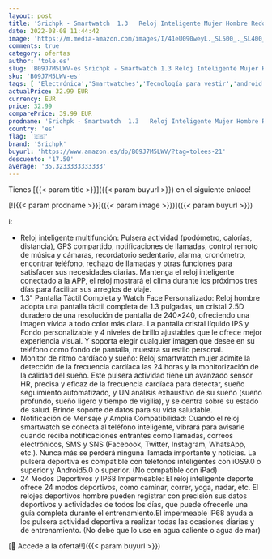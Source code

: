 ```yaml
---
layout: post
title: 'Srichpk - Smartwatch  1.3   Reloj Inteligente Mujer Hombre Redondo  24 Modos Deporte Pulsera Actividad Inteligente con Pulsómetro/Monitor de Sueño/Podómetro/Cronómetro  Impermeable IP68 Reloj para Android iOS'
date: 2022-08-08 11:44:42
image: 'https://m.media-amazon.com/images/I/41eU090weyL._SL500_._SL400_.jpg'
comments: true
category: ofertas
author: 'tole.es'
slug: 'B09J7M5LWV-es Srichpk - Smartwatch 1.3 Reloj Inteligente Mujer Hombre...'
sku: 'B09J7M5LWV-es'
tags: [ 'Electrónica','Smartwatches','Tecnología para vestir','android','srichpk','🇪🇸', ]
actualPrice: 32.99 EUR
currency: EUR
price: 32.99
comparePrice: 39.99 EUR
prodname: 'Srichpk - Smartwatch  1.3   Reloj Inteligente Mujer Hombre Redondo  24 Modos Deporte Pulsera Actividad Inteligente con Pulsómetro/Monitor de Sueño/Podómetro/Cronómetro  Impermeable IP68 Reloj para Android iOS'
country: 'es'
flag: '🇪🇸'
brand: 'Srichpk'
buyurl: 'https://www.amazon.es/dp/B09J7M5LWV/?tag=tolees-21'
descuento: '17.50'
average: '35.3233333333333'
---
```


Tienes [{{< param title >}}]({{< param buyurl >}}) en el siguiente enlace!

[![{{< param prodname >}}]({{< param image >}})]({{< param buyurl >}})

ℹ️:

- Reloj inteligente multifunción: Pulsera actividad (podómetro, calorías, distancia), GPS compartido, notificaciones de llamadas, control remoto de música y cámaras, recordatorio sedentario, alarma, cronómetro, encontrar teléfono, rechazo de llamadas y otras funciones para satisfacer sus necesidades diarias. Mantenga el reloj inteligente conectado a la APP, el reloj mostrará el clima durante los próximos tres días para facilitar sus arreglos de viaje.
- 1.3" Pantalla Táctil Completa y Watch Face Personalizado: Reloj hombre adopta una pantalla táctil completa de 1.3 pulgadas, un cristal 2.5D duradero de una resolución de pantalla de 240×240, ofreciendo una imagen vívida a todo color más clara. La pantalla cristal líquido IPS y Fondo personalizable y 4 niveles de brillo ajustables que le ofrece mejor experiencia visual. Y soporta elegir cualquier imagen que desee en su teléfono como fondo de pantalla, muestra su estilo personal.
- Monitor de ritmo cardíaco y sueño: Reloj smartwatch mujer admite la detección de la frecuencia cardíaca las 24 horas y la monitorización de la calidad del sueño. Este pulsera actividad tiene un avanzado sensor HR, precisa y eficaz de la frecuencia cardíaca para detectar, sueño seguimiento automatizado, y UN análisis exhaustivo de su sueño (sueño profundo, sueño ligero y tiempo de vigilia), y se centra sobre su estado de salud. Brinde soporte de datos para su vida saludable.
- Notificación de Mensaje y Amplia Compatibilidad: Cuando el reloj smartwatch se conecta al teléfono inteligente, vibrará para avisarle cuando reciba notificaciones entrantes como llamadas, correos electrónicos, SMS y SNS (Facebook, Twitter, Instagram, WhatsApp, etc.). Nunca más se perderá ninguna llamada importante y noticias. La pulsera deportiva es compatible con teléfonos inteligentes con iOS9.0 o superior y Android5.0 o superior. (No compatible con iPad)
- 24 Modos Deportivos y IP68 Impermeable: El reloj inteligente deporte ofrece 24 modos deportivos, como caminar, correr, yoga, nadar, etc. El relojes deportivos hombre pueden registrar con precisión sus datos deportivos y actividades de todos los días, que puede ofrecerle una guía completa durante el entrenamiento.El impermeable IP68 ayuda a los pulsera actividad deportiva a realizar todas las ocasiones diarias y de entrenamiento. (No debe que lo use en agua caliente o agua de mar)

[🛒 Accede a la oferta!!]({{< param buyurl >}})
